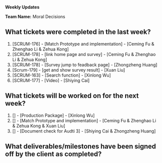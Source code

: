 **Weekly Updates**

**Team Name:** Moral Decisions

## What tickets were completed in the last week?
1. [SCRUM-176] - [Match Prototype and implementation] - [Ceming Fu & Zhenghao Li & Zehua Kong]
1. [SCRUM-178] - [link home page and survey] - [Ceming Fu & Zhenghao Li & Zehua Kong]
2. [SCRUM-178] - [Survey jump to feadback page] - [Zhongzheng Huang] 
3. [Scrum-179] - [get and show survey result] - [Xuan Liu]
4. [SCRUM-163] - [Search function] - [Xinlong Wu]
5. [SCRUM-177] - [Video] - [Shiying Cai]

## What tickets will be worked on for the next week?
1. [] - [Production Package] - [Xinlong Wu]
1. [] - [Match Prototype and implementation] - [Ceming Fu & Zhenghao Li & Zehua Kong & Xuan Liu]
2. [] - [Document check for Audti 3] - [Shiying Cai & Zhongzheng Huang] 


## What deliverables/milestones have been signed off by the client as completed?

